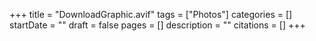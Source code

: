 +++
title = "DownloadGraphic.avif"
tags = ["Photos"]
categories = []
startDate = ""
draft = false
pages = []
description = ""
citations = []
+++
